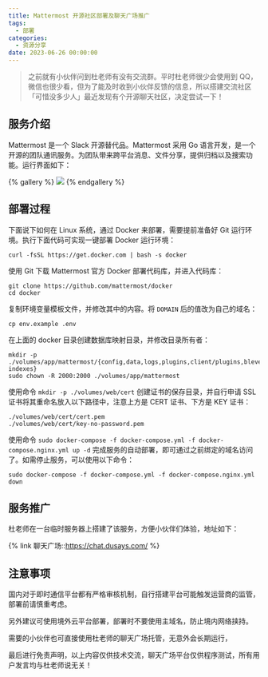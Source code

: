 ```yaml
---
title: Mattermost 开源社区部署及聊天广场推广
tags:
  - 部署
categories:
  - 资源分享
date: 2023-06-26 00:00:00
---
```


> 之前就有小伙伴问到杜老师有没有交流群。平时杜老师很少会使用到 QQ，微信也很少看，但为了能及时收到小伙伴反馈的信息，所以搭建交流社区「可惜没多少人」最近发现有个开源聊天社区，决定尝试一下！

<!-- more -->

## 服务介绍

Mattermost 是一个 Slack 开源替代品。Mattermost 采用 Go 语言开发，是一个开源的团队通讯服务。为团队带来跨平台消息、文件分享，提供归档以及搜索功能。运行界面如下：

{% gallery %}
![](https://cdn.dusays.com/2023/06/599-1.jpg)
{% endgallery %}

## 部署过程

下面说下如何在 Linux 系统，通过 Docker 来部署，需要提前准备好 Git 运行环境。执行下面代码可实现一键部署 Docker 运行环境：

```
curl -fsSL https://get.docker.com | bash -s docker
```

使用 Git 下载 Mattermost 官方 Docker 部署代码库，并进入代码库：

```
git clone https://github.com/mattermost/docker
cd docker
```

复制环境变量模板文件，并修改其中的内容。将 `DOMAIN` 后的值改为自己的域名：

```
cp env.example .env
```

在上面的 docker 目录创建数据库映射目录，并修改目录所有者：

```
mkdir -p ./volumes/app/mattermost/{config,data,logs,plugins,client/plugins,bleve-indexes}
sudo chown -R 2000:2000 ./volumes/app/mattermost
```

使用命令 `mkdir -p ./volumes/web/cert` 创建证书的保存目录，并自行申请 SSL 证书将其重命名放入以下路径中，注意上方是 CERT 证书、下方是 KEY 证书：

```
./volumes/web/cert/cert.pem
./volumes/web/cert/key-no-password.pem
```

使用命令 `sudo docker-compose -f docker-compose.yml -f docker-compose.nginx.yml up -d` 完成服务的自动部署，即可通过之前绑定的域名访问了。如需停止服务，可以使用以下命令：

```
sudo docker-compose -f docker-compose.yml -f docker-compose.nginx.yml down
```

## 服务推广

杜老师在一台临时服务器上搭建了该服务，方便小伙伴们体验，地址如下：

{% link 聊天广场::https://chat.dusays.com/ %}

## 注意事项

国内对于即时通信平台都有严格审核机制，自行搭建平台可能触发运营商的监管，部署前请慎重考虑。

另外建议可使用境外云平台部署，部署时不要使用主域名，防止境内网络挟持。

需要的小伙伴也可直接使用杜老师的聊天广场托管，无意外会长期运行，

最后进行免责声明，以上内容仅供技术交流，聊天广场平台仅供程序测试，所有用户发言均与杜老师说无关！